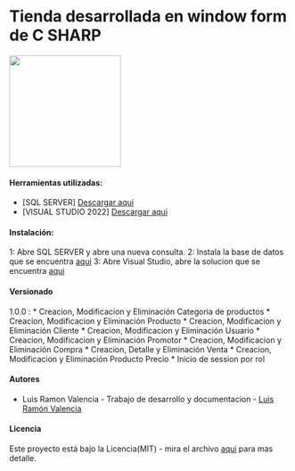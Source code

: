 # Tienda desarrollada en window form de C SHARP

<img src="http://drive.google.com/uc?export=view&id=1KWxrBekfb4q_oSWyMH0HMp6QfURAp2U7" width="200">

#### Herramientas utilizadas:
- [SQL SERVER] [Descargar aqui](https://www.microsoft.com/es-mx/download/confirmation.aspx?id=101064 "Descargar aqui")
- [VISUAL STUDIO 2022] [Descargar aqui](https://visualstudio.microsoft.com/es/thank-you-downloading-visual-studio/?sku=Community&channel=Release&version=VS2022&source=VSLandingPage&cid=2030&passive=false "Descargar aqui")

#### Instalación:
1: Abre SQL SERVER y abre una nueva consulta.
2: Instala la base de datos que se encuentra [aqui](https://github.com/LuisRaymons/tiendaC-/blob/e7f17191eefd60791c4ae45c8be75598a1cc2e32/Base%20de%20datos/tiendavirtual.sql "aqui")
3: Abre Visual Studio, abre la solucion que se encuentra [aqui](https://github.com/LuisRaymons/tiendaC-/blob/e7f17191eefd60791c4ae45c8be75598a1cc2e32/tienda.sln "aqui")

#### Versionado
1.0.0 :
	* Creacion, Modificacion y Eliminación Categoria de productos
	* Creacion, Modificacion y Eliminación Producto
	* Creacion, Modificacion y Eliminación Cliente
	* Creacion, Modificacion y Eliminación Usuario
	* Creacion, Modificacion y Eliminación Promotor
	* Creacion, Modificacion y Eliminación Compra
	* Creacion, Detalle y Eliminación Venta
	* Creacion, Modificacion y Eliminación Producto Precio 
	* Inicio de session por rol

#### Autores
- Luis Ramon Valencia - Trabajo de desarrollo y documentacion - [Luis Ramón Valencia](https://github.com/LuisRaymons "Luis Ramón Valencia")

#### Licencia
Este proyecto está bajo la Licencia(MIT) - mira el archivo [aqui](https://github.com/LuisRaymons/tiendaC-/blob/21368f3c5fe04bfd6df1b640331470046e3bde33/LICENSE.md "aqui") para mas detalle.







